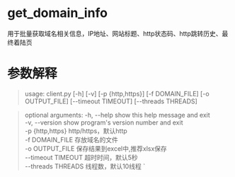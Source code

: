# get_domain_info
用于批量获取域名相关信息，IP地址、网站标题、http状态码、http跳转历史、最终着陆页

# 参数解释
> usage: client.py [-h] [-v] [-p {http,https}] [-f DOMAIN_FILE] [-o OUTPUT_FILE] [--timeout TIMEOUT] [--threads THREADS]

> optional arguments:
  -h, --help         show this help message and exit  
  -v, --version      show program's version number and exit  
  -p {http,https}    http/https，默认http  
  -f DOMAIN_FILE     存放域名的文件  
  -o OUTPUT_FILE     保存结果到excel中,推荐xlsx保存  
  --timeout TIMEOUT  超时时间，默认5秒  
  --threads THREADS  线程数，默认10线程  `
